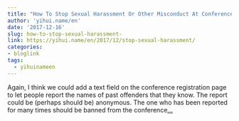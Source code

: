 ```yaml
---
title: "How To Stop Sexual Harassment Or Other Misconduct At Conferences"
author: 'yihui.name/en'
date: '2017-12-16'
slug: how-to-stop-sexual-harassment-
link: https://yihui.name/en/2017/12/stop-sexual-harassment/
categories:
- bloglink
tags:
  - yihuinameen
---
```


Again, I think we could add a text field on the conference registration page to let people report the names of past offenders that they know. The report could be (perhaps should be) anonymous. The one who has been reported for many times should be banned from the conference[... <i class="fas fa-external-link-alt"></i>](https://yihui.name/en/2017/12/stop-sexual-harassment/)

